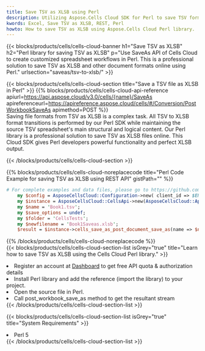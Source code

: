 ```yaml
---
title: Save TSV as XLSB using Perl 
description: Utilizing Aspose.Cells Cloud SDK for Perl to save TSV format file as XLSB format file. 
kwords: Excel, Save TSV as XLSB, REST, Perl
howto: How to save TSV as XLSB using Aspose.Cells Cloud Perl library.
---
```



{{< blocks/products/cells/cells-cloud-banner h1="Save TSV as XLSB" h2="Perl library for saving TSV as XLSB" p="Use SaveAs API of Cells Cloud to create customized spreadsheet workflows in Perl. This is a professional solution to save TSV as XLSB and other document formats online using Perl." urlsection="saveas/tsv-to-xlsb/" >}}

{{< blocks/products/cells/cells-cloud-section  title="Save a TSV file as XLSB in Perl" >}}
{{% blocks/products/cells/cells-cloud-api-reference  apiurl=https://api.aspose.cloud/v3.0/cells/{name}/SaveAs  apireferenceurl=https://apireference.aspose.cloud/cells/#/Conversion/PostWorkbookSaveAs  apimethod=POST %}}
<br/>
Saving file formats from TSV as XLSB is a complex task. All TSV to XLSB format transitions is performed by our Perl SDK while maintaining the source TSV spreadsheet's main structural and logical content. Our Perl library is a professional solution to save TSV as XLSB files online. This Cloud SDK gives Perl developers powerful functionality and perfect XLSB output.

{{< /blocks/products/cells/cells-cloud-section >}}

{{% blocks/products/cells/cells-cloud-noreplacecode title="Perl Code Example for saving TSV as XLSB using REST API" gistPath="" %}}
  
```perl
# For complete examples and data files, please go to https://github.com/aspose-cells-cloud/aspose-cells-cloud-perl/
    my $config = AsposeCellsCloud::Configuration->new( client_id => $ENV{'ProductClientId'}, client_secret => $ENV{'ProductClientSecret'});
    my $instance = AsposeCellsCloud::CellsApi->new(AsposeCellsCloud::ApiClient->new( $config));
    my $name = 'Book1.tsv';
    my $save_options = undef;
    my $folder = 'CellsTests';
    my $newfilename = 'Book1Saveas.xlsb';
    $result = $instance->cells_save_as_post_document_save_as(name => $name,save_options => $save_options, newfilename => $newfilename, folder => $folder);
```
  
{{% /blocks/products/cells/cells-cloud-noreplacecode  %}}
<br/>
{{< blocks/products/cells/cells-cloud-section-list isGrey="true"  title="Learn how to save TSV as XLSB using the Cells Cloud Perl library." >}}
<li>Register an account at <a href="https://dashboard.aspose.cloud/">Dashboard</a> to get free API quota & authorization details</li>
<li>Install Perl library and add the reference (import the library) to your project.</li>
<li>Open the source file in Perl.</li>
<li>Call post_workbook_save_as method to get the resultant stream</li>
{{< /blocks/products/cells/cells-cloud-section-list >}}

{{< blocks/products/cells/cells-cloud-section-list isGrey="true"  title="System Requirements" >}}
<li>Perl 5</li>
{{< /blocks/products/cells/cells-cloud-section-list >}}

